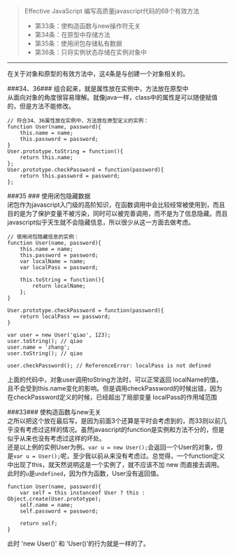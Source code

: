 > Effective JavaScript 编写高质量javascript代码的68个有效方法
> - 第33条：使构造函数与new操作符无关
> - 第34条：在原型中存储方法
> - 第35条：使用闭包存储私有数据
> - 第36条：只将实例状态存储在实例对象中

--------------
在关于对象和原型的有效方法中，这4条是与创建一个对象相关的。   

###34、36###
组合起来，就是属性放在实例中，方法放在原型中  
从面向对象的角度很容易理解。就像java一样，class中的属性是可以随便赋值的，但是方法不能修改。  

    // 符合34、36属性放在实例中，方法放在原型定义的实例：
    function User(name, password){
        this.name = name;
        this.password = password;
    }
    User.prototype.toString = function(){
        return this.name;
    };
    User.prototype.checkPassword = function(password){
        return this.password = password;
    };

###35 ###
使用闭包隐藏数据  
闭包作为javascript入门级的高阶知识，在函数调用中会比较经常被使用到，而且目的是为了保护变量不被污染，同时可以被完善调用，而不是为了信息隐藏。而且javascript似乎天生就不会隐藏信息，所以很少从这一方面去做考虑。

    // 使用闭包隐藏信息的实例：
    function User(name, password){
        this.name = name;
        this.password = password;
        var localName = name;
        var localPass = password;

        this.toString = function(){
            return localName;
        };
    }

    User.prototype.checkPassword = function(password){
        return localPass == password;
    }

    var user = new User('qiao', 123);
    user.toString(); // qiao
    user.name = 'zhang';
    user.toString(); // qiao

    user.checkPassword(); // ReferenceError: localPass is not defined

上面的代码中，对象user调用toString方法时，可以正常返回 localName的值，且不会受到this.name变化的影响。但是调用checkPassword的时候出错，因为在checkPassword定义的时候，已经超出了局部变量 localPass的作用域范围

###33###
使构造函数与new无关  
之所以把这个放在最后写，是因为前面3个还算是平时会考虑到的，而33则以前几乎没有考虑过这样的情况。虽然javascript的function是实例和方法不分的，但是似乎从来也没有考虑过这样的坏处。  
还是以上例的实例User为例。`var u = new User();`会返回一个User的对象，但是`var u = User();`呢，至少我以前从来没有考虑过。总觉得，一个function定义中出现了this，就天然说明这是一个实例了，就不应该不加 new 而直接去调用。此时的`u`是`undefined`，因为作为函数，User没有返回值。

    function User(name, password){
        var self = this instanceof User ? this : Object.create(User.prototype);
        self.name = name;
        self.password = password;

        return self;
    }

此时 'new User()' 和 'User()'的行为就是一样的了。
